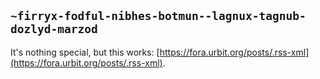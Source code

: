 ## `~firryx-fodful-nibhes-botmun--lagnux-tagnub-dozlyd-marzod`
It's nothing special, but this works: [https://fora.urbit.org/posts/.rss-xml](https://fora.urbit.org/posts/.rss-xml).